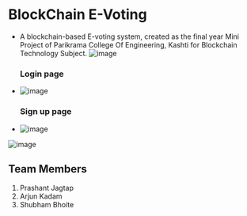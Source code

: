# BlockChain E-Voting

- A blockchain-based E-voting system, created as the final year Mini Project of Parikrama College Of Engineering, Kashti for Blockchain Technology Subject.
![image](https://github.com/ThatFourPeoples/E-VotingProject-BCT/assets/93985255/d4b74f29-3a42-4179-8aa9-b7c402c3d93d)

  ### Login page
- ![image](https://github.com/ThatFourPeoples/E-VotingProject-BCT/assets/93985255/83469ffa-6b86-4b9c-b99d-03b2fe065337)
  ### Sign up page
- ![image](https://github.com/ThatFourPeoples/E-VotingProject-BCT/assets/93985255/22a72490-ea4b-4e76-abb2-1d918eef9e4c)

![image](https://github.com/ThatFourPeoples/E-VotingProject-BCT/assets/93985255/7572e369-139d-4aa6-88c3-2982e68e09d0)

## Team Members
1. Prashant Jagtap
2. Arjun Kadam
3. Shubham Bhoite
